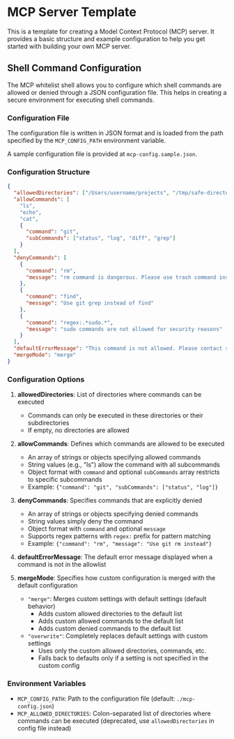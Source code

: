 # MCP Server Template

This is a template for creating a Model Context Protocol (MCP) server. It provides a basic structure and example configuration to help you get started with building your own MCP server.

## Shell Command Configuration

The MCP whitelist shell allows you to configure which shell commands are allowed or denied through a JSON configuration file. This helps in creating a secure environment for executing shell commands.

### Configuration File

The configuration file is written in JSON format and is loaded from the path specified by the `MCP_CONFIG_PATH` environment variable.

A sample configuration file is provided at `mcp-config.sample.json`.

### Configuration Structure

```json
{
  "allowedDirectories": ["/Users/username/projects", "/tmp/safe-directory"],
  "allowCommands": [
    "ls",
    "echo",
    "cat",
    {
      "command": "git",
      "subCommands": ["status", "log", "diff", "grep"]
    }
  ],
  "denyCommands": [
    {
      "command": "rm",
      "message": "rm command is dangerous. Please use trash command instead"
    },
    {
      "command": "find",
      "message": "Use git grep instead of find"
    },
    {
      "command": "regex:.*sudo.*",
      "message": "sudo commands are not allowed for security reasons"
    }
  ],
  "defaultErrorMessage": "This command is not allowed. Please contact system administrator.",
  "mergeMode": "merge"
}
```

### Configuration Options

1. **allowedDirectories**: List of directories where commands can be executed

   - Commands can only be executed in these directories or their subdirectories
   - If empty, no directories are allowed

2. **allowCommands**: Defines which commands are allowed to be executed

   - An array of strings or objects specifying allowed commands
   - String values (e.g., "ls") allow the command with all subcommands
   - Object format with `command` and optional `subCommands` array restricts to specific subcommands
   - Example: `{"command": "git", "subCommands": ["status", "log"]}`

3. **denyCommands**: Specifies commands that are explicitly denied

   - An array of strings or objects specifying denied commands
   - String values simply deny the command
   - Object format with `command` and optional `message`
   - Supports regex patterns with `regex:` prefix for pattern matching
   - Example: `{"command": "rm", "message": "Use git rm instead"}`

4. **defaultErrorMessage**: The default error message displayed when a command is not in the allowlist

5. **mergeMode**: Specifies how custom configuration is merged with the default configuration

   - `"merge"`: Merges custom settings with default settings (default behavior)
     - Adds custom allowed directories to the default list
     - Adds custom allowed commands to the default list
     - Adds custom denied commands to the default list
   - `"overwrite"`: Completely replaces default settings with custom settings
     - Uses only the custom allowed directories, commands, etc.
     - Falls back to defaults only if a setting is not specified in the custom config

### Environment Variables

- `MCP_CONFIG_PATH`: Path to the configuration file (default: `./mcp-config.json`)
- `MCP_ALLOWED_DIRECTORIES`: Colon-separated list of directories where commands can be executed (deprecated, use `allowedDirectories` in config file instead)

